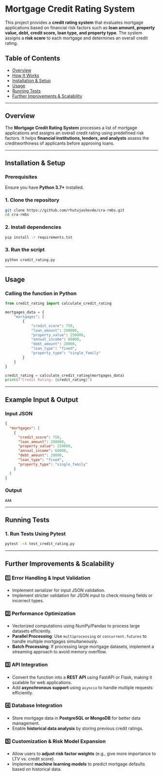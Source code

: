 # **Mortgage Credit Rating System**  

This project provides a **credit rating system** that evaluates mortgage applications based on financial risk factors such as **loan amount, property value, debt, credit score, loan type, and property type**. The system assigns a **risk score** to each mortgage and determines an overall credit rating.

## **Table of Contents**
- [Overview](#overview)
- [How It Works](#how-it-works)
- [Installation & Setup](#installation--setup)
- [Usage](#usage)
- [Running Tests](#running-tests)
- [Further Improvements & Scalability](#further-improvements--scalability)

---

## **Overview**
The **Mortgage Credit Rating System** processes a list of mortgage applications and assigns an overall credit rating using predefined risk factors. It helps **financial institutions, lenders, and analysts** assess the creditworthiness of applicants before approving loans.

---

## **Installation & Setup**
### **Prerequisites**
Ensure you have **Python 3.7+** installed.

### **1. Clone the repository**
```bash
git clone https://github.com/rhutujashevde/cra-rmbs.git
cd cra-rmbs
```

### **2. Install dependencies**
```bash
pip install -r requirements.txt
```

### **3. Run the script**
```bash
python credit_rating.py
```

---

## **Usage**
### **Calling the function in Python**
```python
from credit_rating import calculate_credit_rating

mortgages_data = {
    "mortgages": [
        {
            "credit_score": 750,
            "loan_amount": 200000,
            "property_value": 250000,
            "annual_income": 60000,
            "debt_amount": 20000,
            "loan_type": "fixed",
            "property_type": "single_family"
        }
    ]
}

credit_rating = calculate_credit_rating(mortgages_data)
print(f"Credit Rating: {credit_rating}")
```

---

## **Example Input & Output**
### **Input JSON**
```json
{
  "mortgages": [
    {
      "credit_score": 750,
      "loan_amount": 200000,
      "property_value": 250000,
      "annual_income": 60000,
      "debt_amount": 20000,
      "loan_type": "fixed",
      "property_type": "single_family"
    }
  ]
}
```

### **Output**
```
AAA
```

---

## **Running Tests**
### **1. Run Tests Using Pytest**
```bash
pytest -rA test_credit_rating.py
```

---

## **Further Improvements & Scalability**

### **1️⃣ Error Handling & Input Validation**
- Implement serializer for input JSON validation.
- Implement stricter validation for JSON input to check missing fields or incorrect types.

### **2️⃣ Performance Optimization**
- Vectorized computations using NumPy/Pandas to process large datasets efficiently.
- **Parallel Processing**: Use `multiprocessing` or `concurrent.futures` to handle multiple mortgages simultaneously.
- **Batch Processing**: If processing large mortgage datasets, implement a streaming approach to avoid memory overflow.

### **3️⃣ API Integration**
- Convert the function into a **REST API** using FastAPI or Flask, making it scalable for web applications.
- Add **asynchronous support** using `asyncio` to handle multiple requests efficiently.

### **4️⃣ Database Integration**
- Store mortgage data in **PostgreSQL or MongoDB** for better data management.
- Enable **historical data analysis** by storing previous credit ratings.

### **5️⃣ Customization & Risk Model Expansion**
- Allow users to **adjust risk factor weights** (e.g., give more importance to LTV vs. credit score).
- Implement **machine learning models** to predict mortgage defaults based on historical data.
